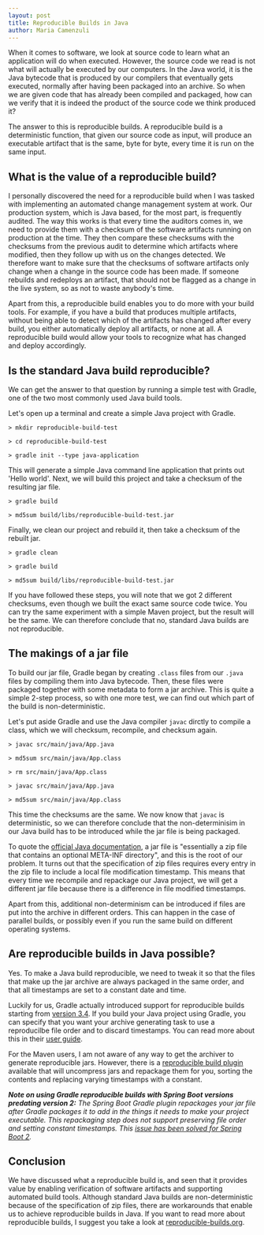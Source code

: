 ```yaml
---
layout: post
title: Reproducible Builds in Java
author: Maria Camenzuli
---
```


When it comes to software, we look at source code to learn what an application will do when executed. However, the source code we read is not what will actually be executed by our computers. In the Java world, it is the Java bytecode that is produced by our compilers that eventually gets executed, normally after having been packaged into an archive. So when we are given code that has already been compiled and packaged, how can we verify that it is indeed the product of the source code we think produced it?

The answer to this is reproducible builds. A reproducible build is a deterministic function, that given our source code as input, will produce an executable artifact that is the same, byte for byte, every time it is run on the same input.

## What is the value of a reproducible build?

I personally discovered the need for a reproducible build when I was tasked with implementing an automated change management system at work. Our production system, which is Java based, for the most part, is frequently audited. The way this works is that every time the auditors comes in, we need to provide them with a checksum of the software artifacts running on production at the time. They then compare these checksums with the checksums from the previous audit to determine which artifacts where modified, then they follow up with us on the changes detected. We therefore want to make sure that the checksums of software artifacts only change when a change in the source code has been made. If someone rebuilds and redeploys an artifact, that should not be flagged as a change in the live system, so as not to waste anybody's time.

Apart from this, a reproducible build enables you to do more with your build tools. For example, if you have a build that produces multiple artifacts, without being able to detect which of the artifacts has changed after every build, you either automatically deploy all artifacts, or none at all. A reproducible build would allow your tools to recognize what has changed and deploy accordingly.

## Is the standard Java build reproducible?

We can get the answer to that question by running a simple test with Gradle, one of the two most commonly used Java build tools.

Let's open up a terminal and create a simple Java project with Gradle.

`> mkdir reproducible-build-test`

`> cd reproducible-build-test`

`> gradle init --type java-application`

This will generate a simple Java command line application that prints out 'Hello world'. Next, we will build this project and take a checksum of the resulting jar file.

`> gradle build`

`> md5sum build/libs/reproducible-build-test.jar`

Finally, we clean our project and rebuild it, then take a checksum of the rebuilt jar.

`> gradle clean`

`> gradle build`

`> md5sum build/libs/reproducible-build-test.jar`

If you have followed these steps, you will note that we got 2 different checksums, even though we built the exact same source code twice. You can try the same experiment with a simple Maven project, but the result will be the same. We can therefore conclude that no, standard Java builds are not reproducible.

## The makings of a jar file

To build our jar file, Gradle began by creating `.class` files from our `.java` files by compiling them into Java bytecode. Then, these files were packaged together with some metadata to form a jar archive. This is quite a simple 2-step process, so with one more test, we can find out which part of the build is non-deterministic.

Let's put aside Gradle and use the Java compiler `javac` dirctly to compile a class, which we will checksum, recompile, and checksum again.

`> javac src/main/java/App.java`

`> md5sum src/main/java/App.class`

`> rm src/main/java/App.class`

`> javac src/main/java/App.java`

`> md5sum src/main/java/App.class`

This time the checksums are the same. We now know that `javac` is deterministic, so we can therefore conclude that the non-determinisim in our Java build has to be introduced while the jar file is being packaged.

To quote the [official Java documentation](https://docs.oracle.com/javase/8/docs/technotes/guides/jar/jar.html#Intro), a jar file is "essentially a zip file that contains an optional META-INF directory", and this is the root of our problem. It turns out that the specification of zip files requires every entry in the zip file to include a local file modification timestamp. This means that every time we recompile and repackage our Java project, we will get a different jar file because there is a difference in file modified timestamps.

Apart from this, additional non-determinism can be introduced if files are put into the archive in different orders. This can happen in the case of parallel builds, or possibly even if you run the same build on different operating systems.

## Are reproducible builds in Java possible?

Yes. To make a Java build reproducible, we need to tweak it so that the files that make up the jar archive are always packaged in the same order, and that all timestamps are set to a constant date and time.

Luckily for us, Gradle actually introduced support for reproducible builds starting from [version 3.4](https://docs.gradle.org/3.4/release-notes.html#initial-support-for-reproducible-archives). If you build your Java project using Gradle, you can specify that you want your archive generating task to use a reproducilbe file order and to discard timestamps. You can read more about this in their [user guide](https://docs.gradle.org/3.4/userguide/working_with_files.html#sec:reproducible_archives).

For the Maven users, I am not aware of any way to get the archiver to generate reproducible jars. However, there is a [reproducible build plugin](https://zlika.github.io/reproducible-build-maven-plugin/) available that will uncompress jars and repackage them for you, sorting the contents and replacing varying timestamps with a constant.

***Note on using Gradle reproducible builds with Spring Boot versions predating version 2:*** *The Spring Boot Gradle plugin repackages your jar file after Gradle packages it to add in the things it needs to make your project executable. This repackaging step does not support preserving file order and setting constant timestamps. This [issue has been solved for Spring Boot 2](https://github.com/spring-projects/spring-boot/issues/8391).*

## Conclusion

We have discussed what a reproducible build is, and seen that it provides value by enabling verification of software artifacts and supporting automated build tools. Although standard Java builds are non-deterministic because of the specification of zip files, there are workarounds that enable us to achieve reproducible builds in Java. If you want to read more about reproducible builds, I suggest you take a look at [reproducible-builds.org](https://reproducible-builds.org/).